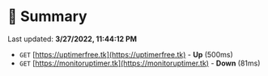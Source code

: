 # 📖 Summary
Last updated: **3/27/2022, 11:44:12 PM**

- `GET` [https://uptimerfree.tk](https://uptimerfree.tk) - **Up** (500ms)
- `GET` [https://monitoruptimer.tk](https://monitoruptimer.tk) - **Down** (81ms)

